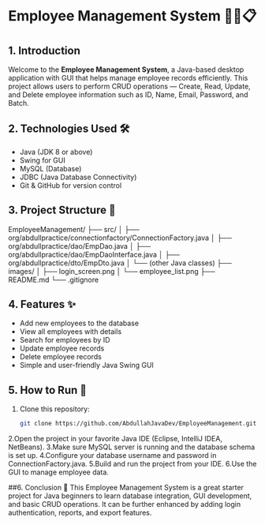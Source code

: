 # Employee Management System 👨‍💼📋

## 1. Introduction
Welcome to the **Employee Management System**, a Java-based desktop application with GUI that helps manage employee records efficiently. This project allows users to perform CRUD operations — Create, Read, Update, and Delete employee information such as ID, Name, Email, Password, and Batch.

## 2. Technologies Used 🛠️
- Java (JDK 8 or above)
- Swing for GUI
- MySQL (Database)
- JDBC (Java Database Connectivity)
- Git & GitHub for version control

## 3. Project Structure 📁
EmployeeManagement/
├── src/
│ ├── org/abdullpractice/connectionfactory/ConnectionFactory.java
│ ├── org/abdullpractice/dao/EmpDao.java
│ ├── org/abdullpractice/dao/EmpDaoInterface.java
│ ├── org/abdullpractice/dto/EmpDto.java
│ └── (other Java classes)
├── images/
│ ├── login_screen.png
│ └── employee_list.png
├── README.md
└── .gitignore


## 4. Features ✨
- Add new employees to the database
- View all employees with details
- Search for employees by ID
- Update employee records
- Delete employee records
- Simple and user-friendly Java Swing GUI

## 5. How to Run 🚀
1. Clone this repository:
   ```bash
   git clone https://github.com/AbdullahJavaDev/EmployeeManagement.git
2.Open the project in your favorite Java IDE (Eclipse, IntelliJ IDEA, NetBeans).
3.Make sure MySQL server is running and the database schema is set up.
4.Configure your database username and password in ConnectionFactory.java.
5.Build and run the project from your IDE.
6.Use the GUI to manage employee data.

##6. Conclusion 🎉
This Employee Management System is a great starter project for Java beginners to learn database integration, GUI development, and basic CRUD operations. It can be further enhanced by adding login authentication, reports, and export features.
